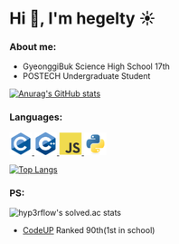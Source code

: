 # Hi 👋, I'm hegelty ☀️

### About me:
* GyeonggiBuk Science High School 17th
* POSTECH Undergraduate Student

[![Anurag's GitHub stats](https://github-readme-stats.vercel.app/api?username=hegelty&show_icons=true&theme=dark)](https://github.com/anuraghazra/github-readme-stats)


### Languages:
<p align="left"> <a href="https://www.cprogramming.com/" target="_blank"> <img src="https://raw.githubusercontent.com/devicons/devicon/master/icons/c/c-original.svg" alt="c" width="40" height="40"/> </a> <a href="https://www.w3schools.com/cpp/" target="_blank"> <img src="https://raw.githubusercontent.com/devicons/devicon/master/icons/cplusplus/cplusplus-original.svg" alt="cplusplus" width="40" height="40"/> </a> <a href="https://developer.mozilla.org/en-US/docs/Web/JavaScript" target="_blank"> <img src="https://raw.githubusercontent.com/devicons/devicon/master/icons/javascript/javascript-original.svg" alt="javascript" width="40" height="40"/> </a> <a href="https://www.python.org" target="_blank"> <img src="https://raw.githubusercontent.com/devicons/devicon/master/icons/python/python-original.svg" alt="python" width="40" height="40"/> </a> </p>

[![Top Langs](https://github-readme-stats.vercel.app/api/top-langs/?username=hegelty&langs_count=5&theme=dark)](https://github.com/anuraghazra/github-readme-stats)


### PS:
![hyp3rflow's solved.ac stats](https://github-readme-solvedac.hyp3rflow.vercel.app/api/?handle=skxodid0305)
* [CodeUP](https://codeup.kr/userinfo.php?user=gbs17_skxodid) Ranked 90th(1st in school)
